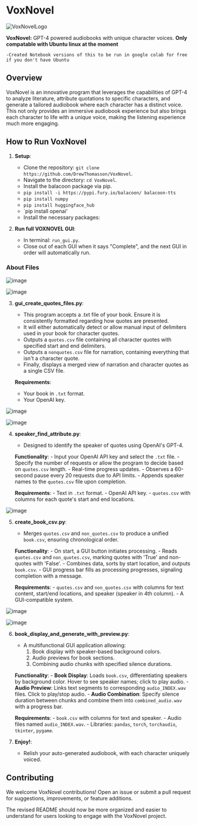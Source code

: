 # VoxNovel
![VoxNovelLogo](https://github.com/DrewThomasson/VoxNovel/assets/126999465/34b5b312-aa70-44e4-a35c-f3f5ac1b24de)

**VoxNovel:** GPT-4 powered audiobooks with unique character voices.
**Only compatable with Ubuntu linux at the moment**
    
    -Created Notebook versions of this to be run in google colab for free if you don't have Ubuntu

## Overview

VoxNovel is an innovative program that leverages the capabilities of GPT-4 to analyze literature, attribute quotations to specific characters, and generate a tailored audiobook where each character has a distinct voice. This not only provides an immersive audiobook experience but also brings each character to life with a unique voice, making the listening experience much more engaging.

## How to Run VoxNovel

1. **Setup**:
    - Clone the repository: `git clone https://github.com/DrewThomasson/VoxNovel`.
    - Navigate to the directory: `cd VoxNovel`.
    - Install the balacoon package via pip.
    - `pip install -i https://pypi.fury.io/balacoon/ balacoon-tts`
    - `pip install numpy`
    - `pip install huggingface_hub`
    - `pip install openai'
    - Install the necessary packages: 

2. **Run full VOXNOVEL GUI**:
    - In terminal: `run_gui.py`.
    - Close out of each GUI when it says "Complete", and the next GUI in order will automatically run.

### About Files

![image](https://github.com/DrewThomasson/VoxNovel/assets/126999465/1d357806-7eff-4855-a8e3-7d147e181e99)

![image](https://github.com/DrewThomasson/VoxNovel/assets/126999465/72e43fa0-ebb3-4074-8ec5-d2cf88d335af)


3. **gui_create_quotes_files.py**:
    - This program accepts a .txt file of your book. Ensure it is consistently formatted regarding how quotes are presented.
    - It will either automatically detect or allow manual input of delimiters used in your book for character quotes.
    - Outputs a `quotes.csv` file containing all character quotes with specified start and end delimiters.
    - Outputs a `nonquotes.csv` file for narration, containing everything that isn't a character quote.
    - Finally, displays a merged view of narration and character quotes as a single CSV file.

    **Requirements**:
    - Your book in `.txt` format.
    - Your OpenAI key.

![image](https://github.com/DrewThomasson/VoxNovel/assets/126999465/04895691-38f2-4565-85e5-d9cbf3eecb25)

![image](https://github.com/DrewThomasson/VoxNovel/assets/126999465/0c3fb9f5-5a08-4dd9-a919-40aeb37bd2ef)



4. **speaker_find_attribute.py**:
    - Designed to identify the speaker of quotes using OpenAI's GPT-4.

    **Functionality**:
        - Input your OpenAI API key and select the `.txt` file.
        - Specify the number of requests or allow the program to decide based on `quotes.csv` length.
        - Real-time progress updates.
        - Observes a 60-second pause every 20 requests due to API limits.
        - Appends speaker names to the `quotes.csv` file upon completion.

    **Requirements**:
        - Text in `.txt` format.
        - OpenAI API key.
        - `quotes.csv` with columns for each quote's start and end locations.

![image](https://github.com/DrewThomasson/VoxNovel/assets/126999465/7d8a64db-dfe5-4be2-b510-dae852b4d6d2)


5. **create_book_csv.py**:
    - Merges `quotes.csv` and `non_quotes.csv` to produce a unified `book.csv`, ensuring chronological order.

    **Functionality**:
        - On start, a GUI button initiates processing.
        - Reads `quotes.csv` and `non_quotes.csv`, marking quotes with 'True' and non-quotes with 'False'.
        - Combines data, sorts by start location, and outputs `book.csv`.
        - GUI progress bar fills as processing progresses, signaling completion with a message.

    **Requirements**:
        - `quotes.csv` and `non_quotes.csv` with columns for text content, start/end locations, and speaker (speaker in 4th column).
        - A GUI-compatible system.

![image](https://github.com/DrewThomasson/VoxNovel/assets/126999465/30c013c3-080b-4ea7-a076-295d4cdfc8a0)

![image](https://github.com/DrewThomasson/VoxNovel/assets/126999465/5bd87dcc-5957-4aaf-a690-65d159d46c40)


6. **book_display_and_generate_with_preview.py**:
    - A multifunctional GUI application allowing:
        1. Book display with speaker-based background colors.
        2. Audio previews for book sections.
        3. Combining audio chunks with specified silence durations.

    **Functionality**:
        - **Book Display**: Loads `book.csv`, differentiating speakers by background color. Hover to see speaker names; click to play audio.
        - **Audio Preview**: Links text segments to corresponding `audio_INDEX.wav` files. Click to play/stop audio.
        - **Audio Combination**: Specify silence duration between chunks and combine them into `combined_audio.wav` with a progress bar.

    **Requirements**:
        - `book.csv` with columns for text and speaker.
        - Audio files named `audio_INDEX.wav`.
        - Libraries: `pandas`, `torch`, `torchaudio`, `tkinter`, `pygame`.

7. **Enjoy!**:
    - Relish your auto-generated audiobook, with each character uniquely voiced.

## Contributing

We welcome VoxNovel contributions! Open an issue or submit a pull request for suggestions, improvements, or feature additions.


The revised README should now be more organized and easier to understand for users looking to engage with the VoxNovel project.
